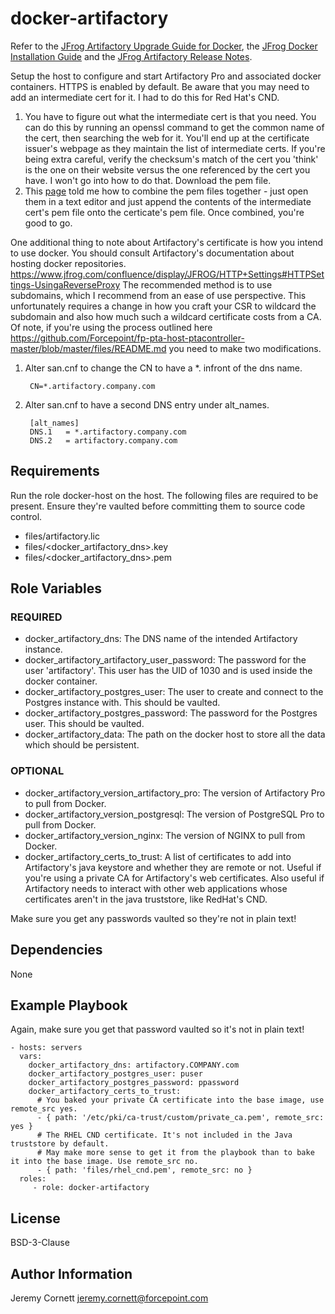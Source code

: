 # docker-artifactory

Refer to the [JFrog Artifactory Upgrade Guide for Docker](https://www.jfrog.com/confluence/display/RTF/Upgrading+Artifactory#UpgradingArtifactory-DockerInstallation),
the [JFrog Docker Installation Guide](https://www.jfrog.com/confluence/display/RTF/Installing+with+Docker)
and the [JFrog Artifactory Release Notes](https://www.jfrog.com/confluence/display/RTF/Release+Notes).

Setup the host to configure and start Artifactory Pro and associated docker containers. HTTPS is enabled by default. 
Be aware that you may need to add an intermediate cert for it. I had to do this for Red Hat's CND.
 
1. You have to figure out what the intermediate cert is that you need. 
   You can do this by running an openssl command to get the common name of the cert, 
   then searching the web for it. You'll end up at the certificate issuer's webpage as they 
   maintain the list of intermediate certs. If you're being extra careful, verify the checksum's 
   match of the cert you 'think' is the one on their website versus the one referenced by the cert you have. 
   I won't go into how to do that. Download the pem file.
2. This [page](https://www.digicert.com/ssl-support/pem-ssl-creation.htm) told me how to combine 
   the pem files together - just open them in a text editor and just append the contents of the 
   intermediate cert's pem file onto the certicate's pem file. Once combined, you're good to go.

One additional thing to note about Artifactory's certificate is how you intend to use docker.
You should consult Artifactory's documentation about hosting docker repositories. 
https://www.jfrog.com/confluence/display/JFROG/HTTP+Settings#HTTPSettings-UsingaReverseProxy
The recommended method is to use subdomains, which I recommend from an ease of use perspective. 
This unfortunately requires a
change in how you craft your CSR to wildcard the subdomain and also how much such a wildcard
certificate costs from a CA. Of note, if you're using the process outlined here 
https://github.com/Forcepoint/fp-pta-host-ptacontroller-master/blob/master/files/README.md you need
to make two modifications.

1. Alter san.cnf to change the CN to have a *. infront of the dns name.

        CN=*.artifactory.company.com

1. Alter san.cnf to have a second DNS entry under alt_names.

        [alt_names]
        DNS.1   = *.artifactory.company.com
        DNS.2   = artifactory.company.com

## Requirements

Run the role docker-host on the host. The following files are required to be present. 
Ensure they're vaulted before committing them to source code control.

* files/artifactory.lic
* files/<docker_artifactory_dns>.key
* files/<docker_artifactory_dns>.pem

## Role Variables

### REQUIRED

* docker_artifactory_dns: The DNS name of the intended Artifactory instance.
* docker_artifactory_artifactory_user_password: The password for the user 'artifactory'. 
  This user has the UID of 1030 and is used inside the docker container.
* docker_artifactory_postgres_user: The user to create and connect to the Postgres instance with. This should be vaulted.
* docker_artifactory_postgres_password: The password for the Postgres user. This should be vaulted.
* docker_artifactory_data: The path on the docker host to store all the data which should be persistent.

### OPTIONAL

* docker_artifactory_version_artifactory_pro: The version of Artifactory Pro to pull from Docker.
* docker_artifactory_version_postgresql: The version of PostgreSQL Pro to pull from Docker.
* docker_artifactory_version_nginx: The version of NGINX to pull from Docker.
* docker_artifactory_certs_to_trust: A list of certificates to add into 
  Artifactory's java keystore and whether they are remote or not.
  Useful if you're using a private CA for Artifactory's web certificates. 
  Also useful if Artifactory needs to interact with other web applications whose
  certificates aren't in the java truststore, like RedHat's CND.

Make sure you get any passwords vaulted so they're not in plain text!

## Dependencies

None

## Example Playbook

Again, make sure you get that password vaulted so it's not in plain text!

    - hosts: servers
      vars:
        docker_artifactory_dns: artifactory.COMPANY.com
        docker_artifactory_postgres_user: puser
        docker_artifactory_postgres_password: ppassword
        docker_artifactory_certs_to_trust:
          # You baked your private CA certificate into the base image, use remote_src yes.
          - { path: '/etc/pki/ca-trust/custom/private_ca.pem', remote_src: yes }
          # The RHEL CND certificate. It's not included in the Java truststore by default.
          # May make more sense to get it from the playbook than to bake it into the base image. Use remote_src no.
          - { path: 'files/rhel_cnd.pem', remote_src: no }
      roles:
         - role: docker-artifactory

## License

BSD-3-Clause

## Author Information

Jeremy Cornett <jeremy.cornett@forcepoint.com>
